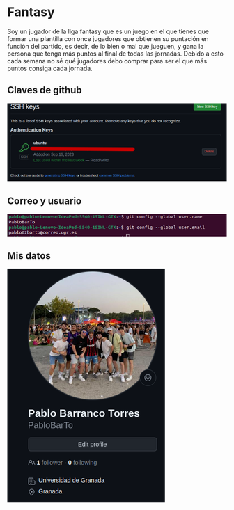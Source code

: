 # Fantasy
Soy un jugador de la liga fantasy que es un juego en el que tienes que formar una plantilla con once jugadores que obtienen su puntación en función del partido, es decir, de lo bien o mal que jueguen, y gana la persona que tenga más puntos al final de todas las jornadas. Debido a esto cada semana no sé qué jugadores debo comprar para ser el que más puntos consiga cada jornada.

## Claves de github

![Clave Github](./Documentos/clave_ssh.png)

## Correo y usuario

![Correo y usuario](./Documentos/datos.png)

## Mis datos

![Mis datos](./Documentos/yo.png)
